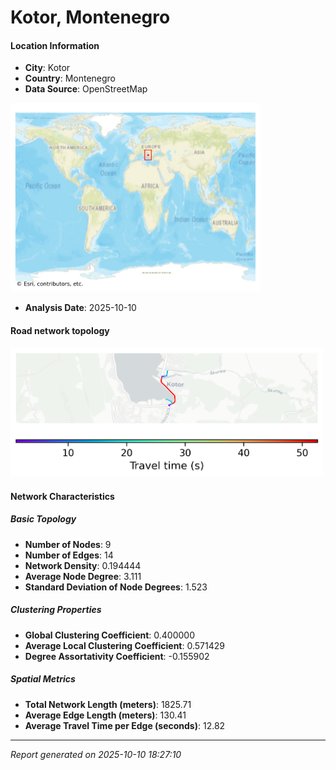 # Kotor, Montenegro

#### Location Information

- **City**: Kotor
- **Country**: Montenegro
- **Data Source**: OpenStreetMap
<img src="Kotor_location.png" alt="Kotor Location Map" width="400" />

- **Analysis Date**: 2025-10-10

#### Road network topology

<img src="Kotor_network_map.png" alt="Kotor Road Network Map" width="500"/>

#### Network Characteristics

##### Basic Topology

- **Number of Nodes**: 9
- **Number of Edges**: 14
- **Network Density**: 0.194444
- **Average Node Degree**: 3.111
- **Standard Deviation of Node Degrees**: 1.523

##### Clustering Properties

- **Global Clustering Coefficient**: 0.400000
- **Average Local Clustering Coefficient**: 0.571429
- **Degree Assortativity Coefficient**: -0.155902

##### Spatial Metrics

- **Total Network Length (meters)**: 1825.71
- **Average Edge Length (meters)**: 130.41
- **Average Travel Time per Edge (seconds)**: 12.82

---
*Report generated on 2025-10-10 18:27:10*
